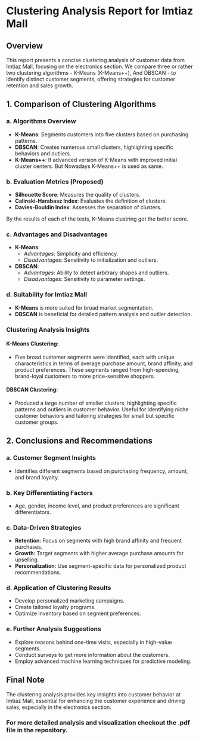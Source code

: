 # Clustering Analysis Report for Imtiaz Mall

## Overview
This report presents a concise clustering analysis of customer data from Imtiaz Mall, focusing on the electronics section. We compare three or rather two clustering algorithms - K-Means (K-Means++), And DBSCAN - to identify distinct customer segments, offering strategies for customer retention and sales growth.

## 1. Comparison of Clustering Algorithms

### a. Algorithms Overview
- **K-Means**: Segments customers into five clusters based on purchasing patterns.
- **DBSCAN**: Creates numerous small clusters, highlighting specific behaviors and outliers.
- **K-Means++**: It advanced version of K-Means with improved initial cluster centers. But Nowadays K-Means++  is used as same.

### b. Evaluation Metrics (Proposed)
- **Silhouette Score**: Measures the quality of clusters.
- **Calinski-Harabasz Index**: Evaluates the definition of clusters.
- **Davies-Bouldin Index**: Assesses the separation of clusters.

By the results of each of the tests, K-Means clustring got the better score.

### c. Advantages and Disadvantages
- **K-Means**: 
  - *Advantages*: Simplicity and efficiency. 
  - *Disadvantages*: Sensitivity to initialization and outliers.
- **DBSCAN**: 
  - *Advantages*: Ability to detect arbitrary shapes and outliers.
  - *Disadvantages*: Sensitivity to parameter settings.

### d. Suitability for Imtiaz Mall
- **K-Means** is more suited for broad market segmentation.
- **DBSCAN** is beneficial for detailed pattern analysis and outlier detection.

### Clustering Analysis Insights
#### K-Means Clustering:

- Five broad customer segments were identified, each with unique characteristics in terms of average purchase amount, brand affinity, and product preferences.
These segments ranged from high-spending, brand-loyal customers to more price-sensitive shoppers.
#### DBSCAN Clustering:

- Produced a large number of smaller clusters, highlighting specific patterns and outliers in customer behavior.
Useful for identifying niche customer behaviors and tailoring strategies for small but specific customer groups.

## 2. Conclusions and Recommendations

### a. Customer Segment Insights
- Identifies different segments based on purchasing frequency, amount, and brand loyalty.

### b. Key Differentiating Factors
- Age, gender, income level, and product preferences are significant differentiators.

### c. Data-Driven Strategies
- **Retention**: Focus on segments with high brand affinity and frequent purchases.
- **Growth**: Target segments with higher average purchase amounts for upselling.
- **Personalization**: Use segment-specific data for personalized product recommendations.

### d. Application of Clustering Results
- Develop personalized marketing campaigns.
- Create tailored loyalty programs.
- Optimize inventory based on segment preferences.

### e. Further Analysis Suggestions
- Explore reasons behind one-time visits, especially in high-value segments.
- Conduct surveys to get more information about the customers.
- Employ advanced machine learning techniques for predictive modeling.

## Final Note
The clustering analysis provides key insights into customer behavior at Imtiaz Mall, essential for enhancing the customer experience and driving sales, especially in the electronics section.

### For more detailed analysis and visualization checkout the .pdf file in the repository. 